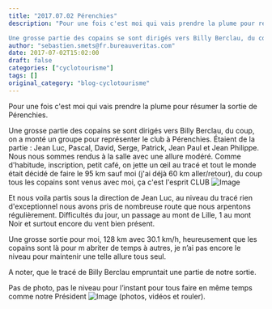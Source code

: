 ```yaml
---
title: "2017.07.02 Pérenchies"
description: "Pour une fois c'est moi qui vais prendre la plume pour résumer la sortie de Pérenchies.

Une grosse partie des copains se sont dirigés vers Billy Berclau, du coup, on a monté un groupe pour représenter le club à Pérenchies. Étaient de la partie : Jean Luc, Pascal, David, Serge, Patrick, Jean Paul et Jean Philippe. Nous nous sommes rendus à la salle avec une allure modéré. Comme d'habitude, inscription, petit café, on jette un œil au tracé et tout le monde était décidé de faire le 95 km sauf moi (j'ai déjà 60 km aller/retour), du coup tous les copains sont venus avec moi, ça c'est l'esprit CLUB "
author: "sebastien.smets@fr.bureauveritas.com"
date: 2017-07-02T15:02:00
draft: false
categories: ["cyclotourisme"]
tags: []
original_category: "blog-cyclotourisme"
---
```


Pour une fois c'est moi qui vais prendre la plume pour r&eacute;sumer la sortie de P&eacute;renchies.

Une grosse partie des copains se sont dirig&eacute;s vers Billy Berclau, du coup, on a mont&eacute; un groupe pour repr&eacute;senter le club &agrave; P&eacute;renchies. &Eacute;taient de la partie : Jean Luc, Pascal, David, Serge, Patrick, Jean Paul et Jean Philippe. Nous nous sommes rendus &agrave; la salle avec une allure mod&eacute;r&eacute;. Comme d'habitude, inscription, petit caf&eacute;, on jette un &oelig;il au trac&eacute; et tout le monde &eacute;tait d&eacute;cid&eacute; de faire le 95 km sauf moi (j'ai d&eacute;j&agrave; 60 km aller/retour), du coup tous les copains sont venus avec moi, &ccedil;a c'est l'esprit CLUB&nbsp;![Image](https://mail.google.com/mail/e/1f44d)

<!--more-->

Et nous voila partis sous la direction de Jean Luc, au niveau du trac&eacute; rien d'exceptionnel nous avons pris de nombreuse route que nous arpentons r&eacute;guli&egrave;rement. Difficult&eacute;s du jour, un passage au mont de Lille, 1 au mont Noir et surtout encore du vent bien pr&eacute;sent.&nbsp;

Une grosse sortie pour moi, 128 km avec 30.1 km/h, heureusement que les copains sont l&agrave; pour m abriter de temps &agrave; autres, je n&rsquo;ai pas encore le niveau pour maintenir une telle allure tous seul.&nbsp;

A noter, que le trac&eacute; de Billy Berclau empruntait une partie de notre sortie.

Pas de photo, pas le niveau pour l&rsquo;instant pour tous faire en m&ecirc;me temps comme notre Pr&eacute;sident&nbsp;![Image](https://mail.google.com/mail/e/1f600)&nbsp;(photos, vid&eacute;os et rouler).